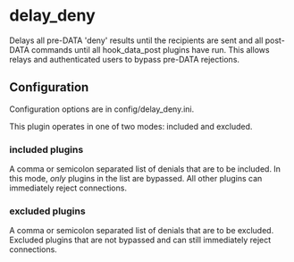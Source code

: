 # delay_deny

Delays all pre-DATA 'deny' results until the recipients are sent
and all post-DATA commands until all hook_data_post plugins have run.
This allows relays and authenticated users to bypass pre-DATA rejections.

## Configuration

Configuration options are in config/delay_deny.ini.

This plugin operates in one of two modes: included and excluded.

### included plugins

A comma or semicolon separated list of denials that are to be included.
In this mode, _only_ plugins in the list are bypassed. All other plugins
can immediately reject connections.

### excluded plugins

A comma or semicolon separated list of denials that are to be excluded.
Excluded plugins that are not bypassed and can still immediately reject
connections.
